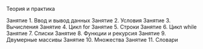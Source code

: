 Теория и практика

Занятие 1. Ввод и вывод данных
Занятие 2. Условия
Занятие 3. Вычисления
Занятие 4. Цикл for
Занятие 5. Строки
Занятие 6. Цикл while
Занятие 7. Списки
Занятие 8. Функции и рекурсия
Занятие 9. Двумерные массивы
Занятие 10. Множества
Занятие 11. Словари
